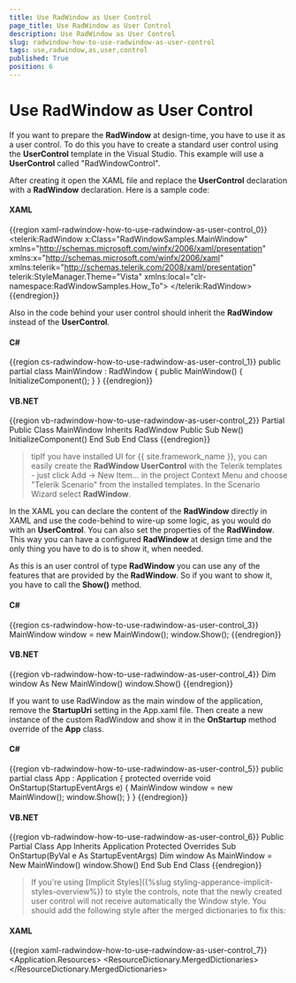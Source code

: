```yaml
---
title: Use RadWindow as User Control
page_title: Use RadWindow as User Control
description: Use RadWindow as User Control
slug: radwindow-how-to-use-radwindow-as-user-control
tags: use,radwindow,as,user,control
published: True
position: 6
---
```


# Use RadWindow as User Control

If you want to prepare the __RadWindow__ at design-time, you have to use it as a user control. To do this you have to create a standard user control using the __UserControl__ template in the Visual Studio. This example will use a __UserControl__ called "RadWindowControl".

After creating it open the XAML file and replace the __UserControl__ declaration with a __RadWindow__ declaration. Here is a sample code:

#### __XAML__

{{region xaml-radwindow-how-to-use-radwindow-as-user-control_0}}
	<telerik:RadWindow x:Class="RadWindowSamples.MainWindow"
	   xmlns="http://schemas.microsoft.com/winfx/2006/xaml/presentation"
	   xmlns:x="http://schemas.microsoft.com/winfx/2006/xaml"
	   xmlns:telerik="http://schemas.telerik.com/2008/xaml/presentation"
	   telerik:StyleManager.Theme="Vista"
	   xmlns:local="clr-namespace:RadWindowSamples.How_To">
	</telerik:RadWindow>
{{endregion}}

Also in the code behind your user control should inherit the __RadWindow__ instead of the __UserControl__.

#### __C#__

{{region cs-radwindow-how-to-use-radwindow-as-user-control_1}}
	public partial class MainWindow : RadWindow
	{
	    public MainWindow()
	    {
	        InitializeComponent();
	    }
	}
{{endregion}}

#### __VB.NET__

{{region vb-radwindow-how-to-use-radwindow-as-user-control_2}}
	Partial Public Class MainWindow
	    Inherits RadWindow
	    Public Sub New()
	        InitializeComponent()
	    End Sub
	End Class
{{endregion}}

>tipIf you have installed UI for {{ site.framework_name }}, you can easily create the __RadWindow UserControl__ with the Telerik templates - just click Add -> New Item... in the project Context Menu and choose "Telerik Scenario" from the installed templates. In the Scenario Wizard select __RadWindow__.

In the XAML you can declare the content of the __RadWindow__ directly in XAML and use the code-behind to wire-up some logic, as you would do with an __UserControl__. You can also set the properties of the __RadWindow__. This way you can have a configured __RadWindow__ at design time and the only thing you have to do is to show it, when needed. 

As this is an user control of type __RadWindow__ you can use any of the features that are provided by the __RadWindow__. So if you want to show it, you have to call the __Show()__ method.

#### __C#__  
{{region cs-radwindow-how-to-use-radwindow-as-user-control_3}}
	MainWindow window = new MainWindow();
	window.Show();
{{endregion}}

#### __VB.NET__  
{{region vb-radwindow-how-to-use-radwindow-as-user-control_4}}
	Dim window As New MainWindow()
	window.Show()
{{endregion}}

If you want to use RadWindow as the main window of the application, remove the __StartupUri__ setting in the App.xaml file. Then create a new instance of the custom RadWindow and show it in the __OnStartup__ method override of the __App__ class.

#### __C#__  
{{region vb-radwindow-how-to-use-radwindow-as-user-control_5}}
	public partial class App : Application
	{
		protected override void OnStartup(StartupEventArgs e)
		{
			MainWindow window = new MainWindow();
			window.Show();
		}
	}
{{endregion}}

#### __VB.NET__  
{{region vb-radwindow-how-to-use-radwindow-as-user-control_6}}
	Public Partial Class App
	    Inherits Application
	    Protected Overrides Sub OnStartup(ByVal e As StartupEventArgs)
		Dim window As MainWindow = New MainWindow()
		window.Show()
	    End Sub
	End Class
{{endregion}}

>If you're using [Implicit Styles]({%slug styling-apperance-implicit-styles-overview%}) to style the controls, note that the newly created user control will not receive automatically the Window style. You should add the following style after the merged dictionaries to fix this:

#### __XAML__  
{{region xaml-radwindow-how-to-use-radwindow-as-user-control_7}}
	<Application.Resources>
	    <ResourceDictionary>
	        <ResourceDictionary.MergedDictionaries>
	            <ResourceDictionary Source="Themes/System.Windows.xaml" />
	            <ResourceDictionary Source="Themes/Telerik.Windows.Controls.xaml" />
	            <ResourceDictionary Source="Themes/Telerik.Windows.Controls.Navigation.xaml" />
	        </ResourceDictionary.MergedDictionaries>
	        <Style TargetType="local:RadWindowControl" BasedOn="{StaticResource RadWindowStyle}" />
	    </ResourceDictionary>
	</Application.Resources>
{{endregion}}

The important part is setting __TargetType__ property to the type of the user control.
